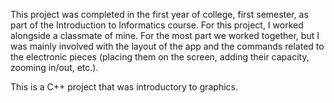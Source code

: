This project was completed in the first year of college, first semester, as part of the Introduction to Informatics course. For this project, I worked alongside a classmate of mine. For the most part we worked together, but I was mainly involved with the layout of the app and the commands related to the electronic pieces (placing them on the screen, adding their capacity, zooming in/out, etc.).

This is a C++ project that was introductory to graphics.

